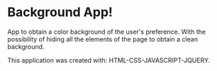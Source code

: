 # Background App!

App to obtain a color background of the user's preference.
With the possibility of hiding all the elements of the page to obtain a clean background.

  
This application was created with: HTML-CSS-JAVASCRIPT-JQUERY.

#


